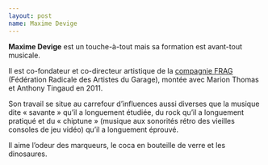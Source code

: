 ```yaml
---
layout: post
name: Maxime Devige
---
```

**Maxime Devige** est un touche-à-tout mais sa formation est avant-tout musicale. 

Il est co-fondateur et co-directeur artistique de la [compagnie FRAG](http://www.fragcie.com/) (Fédération Radicale des Artistes du Garage), montée avec Marion Thomas et Anthony Tingaud en 2011. 

Son travail se situe au carrefour d’influences aussi diverses que la musique dite « savante » qu’il a longuement étudiée, du rock qu’il a longuement pratiqué et du « chiptune » (musique aux sonorités rétro des vieilles consoles de jeu vidéo) qu’il a longuement éprouvé.

Il aime l’odeur des marqueurs, le coca en bouteille de verre et les dinosaures.
